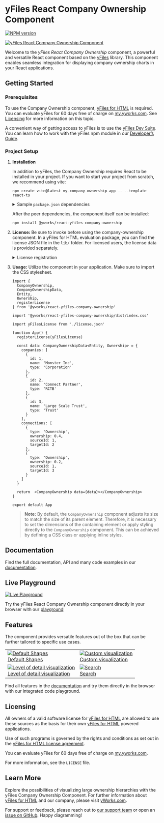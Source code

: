 # yFiles React Company Ownership Component

[![NPM version](https://img.shields.io/npm/v/@yworks/react-yfiles-company-ownership?style=flat)](https://www.npmjs.org/package/@yworks/react-yfiles-company-ownership)

[![yFiles React Company Ownership Component](https://raw.githubusercontent.com/yWorks/react-yfiles-company-ownership/main/assets/react-company-ownership-hero.png)](https://docs.yworks.com/react-yfiles-company-ownership)

Welcome to the *yFiles React Company Ownership* component, a powerful and versatile React component based
on the [yFiles](https://www.yworks.com/yfiles-overview) library.  This component enables seamless integration
for displaying company ownership charts in your React applications.

## Getting Started

### Prerequisites

   To use the Company Ownership component, [yFiles for HTML](https://www.yworks.com/products/yfiles-for-html) is required. 
   You can evaluate yFiles for 60 days free of charge on [my.yworks.com](https://my.yworks.com/signup?product=YFILES_HTML_EVAL). 
   See [Licensing](https://docs.yworks.com/react-yfiles-company-ownership/introduction/licensing) for more information on this topic.

   A convenient way of getting access to yFiles is to use the [yFiles Dev Suite](https://www.npmjs.com/package/yfiles-dev-suite). 
   You can learn how to work with the yFiles npm module in our [Developer’s Guide](https://docs.yworks.com/yfileshtml/#/dguide/yfiles_npm_module).

### Project Setup

1. **Installation**

   In addition to yFiles, the Company Ownership requires React to be installed in your project.
   If you want to start your project from scratch, we recommend using vite:
   ```
   npm create vite@latest my-company-ownership-app -- --template react-ts
   ```
  
   <details>

   <summary>Sample <code>package.json</code> dependencies</summary>

   ```json
      "dependencies": {
        "react": "^18.2.0",
        "react-dom": "^18.2.0",
        "yfiles": "./lib/yfiles-26.0.0.tgz"
     }
   ```
   </details>

   After the peer dependencies, the component itself can be installed:
   ```bash
   npm install @yworks/react-yfiles-company-ownership
   ```

2. **License:**
   Be sure to invoke <TypeLink type="registerLicense" /> before using the company-ownership component.
   In a yFiles for HTML evaluation package, you can find the license JSON file in the `lib/` folder. 
   For licensed users, the license data is provided separately.   

   <details>

   <summary>License registration</summary>
   
   ```js
   import yFilesLicense from './license.json'

   registerLicense(yFilesLicense)
   ```
   </details>

3. **Usage:**
   Utilize the component in your application. Make sure to import the CSS stylesheet.

   ```tsx
   import {
     CompanyOwnership,
     CompanyOwnershipData,
     Entity,
     Ownership,
     registerLicense
   } from '@yworks/react-yfiles-company-ownership'
   
   import '@yworks/react-yfiles-company-ownership/dist/index.css'
   
   import yFilesLicense from './license.json'
 
   function App() {
     registerLicense(yFilesLicense)
 
     const data: CompanyOwnershipData<Entity, Ownership> = {
       companies: [
         {
           id: 1,
           name: 'Monster Inc',
           type: 'Corporation'
         },
         {
           id: 2,
           name: 'Connect Partner',
           type: 'RCTB'
         },
         {
           id: 3,
           name: 'Large Scale Trust',
           type: 'Trust'
         }
       ],
       connections: [
         {
           type: 'Ownership',
           ownership: 0.4,
           sourceId: 1,
           targetId: 2
         },
         {
           type: 'Ownership',
           ownership: 0.2,
           sourceId: 1,
           targetId: 3
         }
       ]
     }
 
     return  <CompanyOwnership data={data}></CompanyOwnership>
   }
 
   export default App
   ```

   > **Note:** By default, the `CompanyOwnership` component adjusts its size to match the size of its parent element. Therefore, it is necessary to set the dimensions of the containing element or apply styling directly to the `CompanyOwnership` component. This can be achieved by defining a CSS class or applying inline styles.

## Documentation

Find the full documentation, API and many code examples in our [documentation](https://docs.yworks.com/react-yfiles-company-ownership).

## Live Playground

[![Live Playground](https://raw.githubusercontent.com/yWorks/react-yfiles-company-ownership/main/assets/playground.png)](https://docs.yworks.com/react-yfiles-company-ownership/introduction/welcome)

Try the yFiles React Company Ownership component directly in your browser with our [playground](https://docs.yworks.com/react-yfiles-company-ownership/introduction/welcome)

## Features

The component provides versatile features out of the box that can be further tailored to specific use cases.

<table>
    <tr>
        <td>
            <a href="https://docs.yworks.com/react-yfiles-company-ownership/introduction/welcome"><img src="https://raw.githubusercontent.com/yWorks/react-yfiles-company-ownership/main/assets/default-shapes.png" title="Default Shapes" alt="Default Shapes"></a><br>
            <a href="https://docs.yworks.com/react-yfiles-company-ownership/introduction/welcome">Default Shapes</a>
        </td>
        <td>
            <a href="https://docs.yworks.com/react-yfiles-company-ownership/features/custom-items"><img src="https://raw.githubusercontent.com/yWorks/react-yfiles-company-ownership/main/assets/custom-visualization.png" title="Custom visualization" alt="Custom visualization"></a><br>
            <a href="https://docs.yworks.com/react-yfiles-company-ownership/features/custom-items">Custom visualization</a>
        </td>
    </tr>
    <tr>
        <td>
            <a href="https://docs.yworks.com/react-yfiles-company-ownership/introduction/welcome"><img src="https://raw.githubusercontent.com/yWorks/react-yfiles-company-ownership/main/assets/level-of-detail.png" title="Level of detail visualization" alt="Level of detail visualization"></a><br>
            <a href="https://docs.yworks.com/react-yfiles-company-ownership/introduction/welcome">Level of detail visualization</a>
        </td>
        <td>
            <a href="https://docs.yworks.com/react-yfiles-company-ownership/features/search"><img src="https://raw.githubusercontent.com/yWorks/react-yfiles-company-ownership/main/assets/search.png" title="Search" alt="Search"></a><br>
            <a href="https://docs.yworks.com/react-yfiles-company-ownership/features/search">Search</a>
        </td>
    </tr>
</table>

Find all features in the [documentation](https://docs.yworks.com/react-yfiles-company-ownership) and try them directly in the
browser with our integrated code playground.

## Licensing

All owners of a valid software license for [yFiles for HTML](https://www.yworks.com/products/yfiles-for-html)
are allowed to use these sources as the basis for their own [yFiles for HTML](https://www.yworks.com/products/yfiles-for-html)
powered applications.

Use of such programs is governed by the rights and conditions as set out in the
[yFiles for HTML license agreement](https://www.yworks.com/products/yfiles-for-html/sla).

You can evaluate yFiles for 60 days free of charge on [my.yworks.com](https://my.yworks.com/signup?product=YFILES_HTML_EVAL).

For more information, see the `LICENSE` file. 

## Learn More

Explore the possibilities of visualizing large ownership hierarchies with the yFiles Company Ownership Component.
For further information about [yFiles for HTML](https://www.yworks.com/yfiles-overview) and our company, please visit [yWorks.com](https://www.yworks.com).

For support or feedback, please reach out to [our support team](https://www.yworks.com/contact) or open an [issue on GitHub](https://github.com/yWorks/react-yfiles-company-ownership/issues). Happy diagramming!
